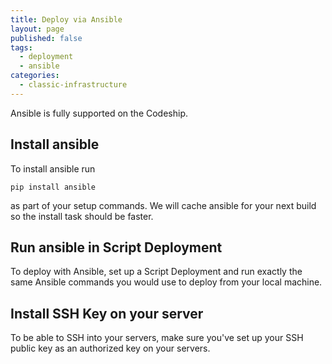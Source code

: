 ```yaml
---
title: Deploy via Ansible
layout: page
published: false
tags:
  - deployment
  - ansible
categories:
  - classic-infrastructure
---
```

Ansible is fully supported on the Codeship.

## Install ansible
To install ansible run

```shell
pip install ansible
```

as part of your setup commands. We will cache ansible for your next build so the install task should be faster.

## Run ansible in Script Deployment
To deploy with Ansible, set up a Script Deployment and run exactly the same Ansible commands you would use to deploy from your local machine.

## Install SSH Key on your server
To be able to SSH into your servers, make sure you've set up your SSH public key as an authorized key on your servers.
